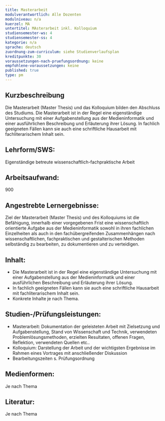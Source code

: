 ```yaml
---
title: Masterarbeit 
modulverantwortlich: Alle Dozenten
modulniveau: n/a
kuerzel: MA
untertitel: MAsterarbeit inkl. Kolloquium
studiensemester-ws: 4
studiensemester-ss: 4
kategorie: n/a
sprache: deutsch
zuordnung-zum-curriculum: siehe Studienverlaufsplan
kreditpunkte: 30
voraussetzungen-nach-pruefungsordnung: keine
empfohlene-voraussetzungen: keine
published: true
type: pm
---
```


## Kurzbeschreibung
Die Masterarbeit (Master Thesis) und das Kolloquium bilden den Abschluss des Studiums. Die Masterarbeit ist in der Regel eine eigenständige Untersuchung mit einer Aufgabenstellung aus der Medieninformatik und einer ausführlichen Beschreibung und Erläuterung ihrer Lösung. In fachlich geeigneten Fällen kann sie auch eine schriftliche Hausarbeit mit fachliterarischem Inhalt sein.

## Lehrform/SWS: 
Eigenständige betreute wissenschaftlich-fachpraktische Arbeit

## Arbeitsaufwand: 
900

## Angestrebte Lernergebnisse:
Ziel der Masterarbeit (Master Thesis) und des Kolloquiums ist die Befähigung, innerhalb einer vorgegebenen Frist eine wissenschaftlich orientierte Aufgabe aus der Medieninformatik sowohl in ihren fachlichen Einzelheiten als auch in den fachübergreifenden Zusammenhängen nach wissenschaftlichen, fachpraktischen und gestalterischen Methoden selbständig zu bearbeiten, zu dokumentieren und zu verteidigen. 

## Inhalt:
- Die Masterarbeit ist in der Regel eine eigenständige Untersuchung mit einer Aufgabenstellung aus der Medieninformatik und einer ausführlichen Beschreibung und Erläuterung ihrer Lösung. 
- In fachlich geeigneten Fällen kann sie auch eine schriftliche Hausarbeit mit fachliterarischem Inhalt sein. 
- Konkrete Inhalte je nach Thema.

## Studien-/Prüfungsleistungen:
- Masterarbeit: Dokumentation der geleisteten Arbeit mit Zielsetzung und Aufgabenstellung, Stand von Wissenschaft und Technik, verwendeten Problemlösungsmethoden, erzielten Resultaten, offenen Fragen, Reflektion, verwendeten Quellen etc..
- Kolloquium: Darstellung der Arbeit und der wichtigsten Ergebnisse im Rahmen eines Vortrages mit anschließender Diskussion
- Bearbeitungszeiten s. Prüfungsordnung

## Medienformen:
Je nach Thema

## Literatur:
Je nach Thema
